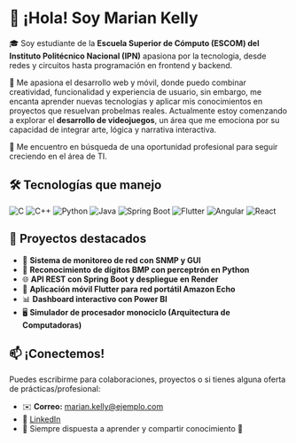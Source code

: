 # 👋 ¡Hola! Soy Marian Kelly

🎓 Soy estudiante de la **Escuela Superior de Cómputo (ESCOM) del Instituto Politécnico Nacional (IPN)** apasiona por la tecnologia, desde redes y circuitos hasta programación en frontend y backend.  

📱 Me apasiona el desarrollo web y móvil, donde puedo combinar creatividad, funcionalidad y experiencia de usuario, sin embargo, me encanta aprender nuevas tecnologias y aplicar mis conocimientos en proyectos que resuelvan probelmas reales. Actualmente estoy comenzando a explorar el **desarrollo de videojuegos**, un área que me emociona por su capacidad de integrar arte, lógica y narrativa interactiva.

🚀 Me encuentro en búsqueda de una oportunidad profesional para seguir creciendo en el área de TI.

## 🛠️ Tecnologías que manejo

![C](https://img.shields.io/badge/C-00599C?style=for-the-badge&logo=c&logoColor=white)
![C++](https://img.shields.io/badge/C++-004482?style=for-the-badge&logo=cplusplus&logoColor=white)
![Python](https://img.shields.io/badge/Python-3776AB?style=for-the-badge&logo=python&logoColor=white)
![Java](https://img.shields.io/badge/Java-ED8B00?style=for-the-badge&logo=java&logoColor=white)
![Spring Boot](https://img.shields.io/badge/Spring_Boot-6DB33F?style=for-the-badge&logo=spring-boot&logoColor=white)
![Flutter](https://img.shields.io/badge/Flutter-02569B?style=for-the-badge&logo=flutter&logoColor=white)
![Angular](https://img.shields.io/badge/Angular-DD0031?style=for-the-badge&logo=angular&logoColor=white)
![React](https://img.shields.io/badge/React-20232A?style=for-the-badge&logo=react&logoColor=61DAFB)

## 📌 Proyectos destacados

- 📶 **Sistema de monitoreo de red con SNMP y GUI**
- 🤖 **Reconocimiento de dígitos BMP con perceptrón en Python**
- 🌐 **API REST con Spring Boot y despliegue en Render**
- 📱 **Aplicación móvil Flutter para red portátil Amazon Echo**
- 📊 **Dashboard interactivo con Power BI**
- 🖥️ **Simulador de procesador monociclo (Arquitectura de Computadoras)**

## 📫 ¡Conectemos!
Puedes escribirme para colaboraciones, proyectos o si tienes alguna oferta de prácticas/profesional:

- ✉️ **Correo:** marian.kelly@ejemplo.com  
- 💼 [LinkedIn](https://www.linkedin.com/in/marian-kelly-guzman-mares-262a8a24b)  
- 🧠 Siempre dispuesta a aprender y compartir conocimiento 🤝

